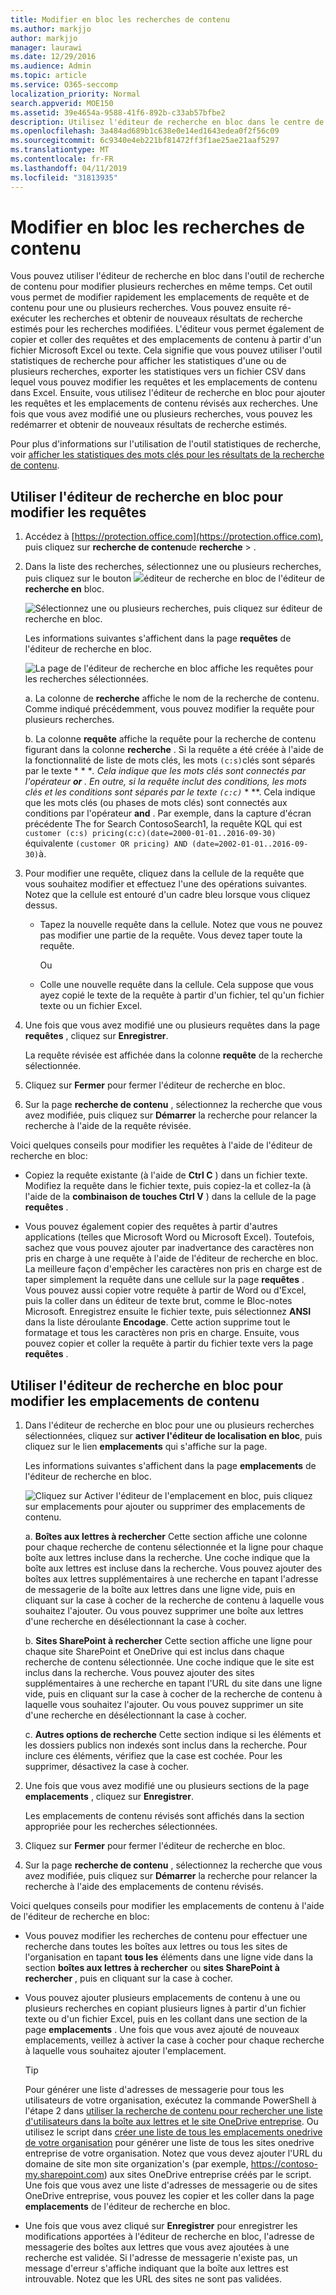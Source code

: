 ```yaml
---
title: Modifier en bloc les recherches de contenu
ms.author: markjjo
author: markjjo
manager: laurawi
ms.date: 12/29/2016
ms.audience: Admin
ms.topic: article
ms.service: O365-seccomp
localization_priority: Normal
search.appverid: MOE150
ms.assetid: 39e4654a-9588-41f6-892b-c33ab57bfbe2
description: Utilisez l'éditeur de recherche en bloc dans le centre de sécurité et de conformité dans Office 365 ou Microsoft 365 pour modifier rapidement les emplacements de requête et de contenu pour une ou plusieurs recherches de contenu.
ms.openlocfilehash: 3a484ad689b1c638e0e14ed1643edea0f2f56c09
ms.sourcegitcommit: 6c9340e4eb221bf81472ff3f1ae25ae21aaf5297
ms.translationtype: MT
ms.contentlocale: fr-FR
ms.lasthandoff: 04/11/2019
ms.locfileid: "31813935"
---
```

# <a name="bulk-edit-content-searches"></a>Modifier en bloc les recherches de contenu

Vous pouvez utiliser l'éditeur de recherche en bloc dans l'outil de recherche de contenu pour modifier plusieurs recherches en même temps. Cet outil vous permet de modifier rapidement les emplacements de requête et de contenu pour une ou plusieurs recherches. Vous pouvez ensuite ré-exécuter les recherches et obtenir de nouveaux résultats de recherche estimés pour les recherches modifiées. L'éditeur vous permet également de copier et coller des requêtes et des emplacements de contenu à partir d'un fichier Microsoft Excel ou texte. Cela signifie que vous pouvez utiliser l'outil statistiques de recherche pour afficher les statistiques d'une ou de plusieurs recherches, exporter les statistiques vers un fichier CSV dans lequel vous pouvez modifier les requêtes et les emplacements de contenu dans Excel. Ensuite, vous utilisez l'éditeur de recherche en bloc pour ajouter les requêtes et les emplacements de contenu révisés aux recherches. Une fois que vous avez modifié une ou plusieurs recherches, vous pouvez les redémarrer et obtenir de nouveaux résultats de recherche estimés.
  
Pour plus d'informations sur l'utilisation de l'outil statistiques de recherche, voir [afficher les statistiques des mots clés pour les résultats de la recherche de contenu](view-keyword-statistics-for-content-search.md).
  
## <a name="use-the-bulk-search-editor-to-change-queries"></a>Utiliser l'éditeur de recherche en bloc pour modifier les requêtes

1. Accédez à [https://protection.office.com](https://protection.office.com), puis cliquez sur **recherche de contenu**de **recherche** \> .
    
2. Dans la liste des recherches, sélectionnez une ou plusieurs recherches, puis cliquez sur le bouton ![](media/1ddb3d18-2f00-4a7b-98a6-817ca5ec7014.png)éditeur de recherche en bloc de l'éditeur de **recherche en** bloc.
    
    ![Sélectionnez une ou plusieurs recherches, puis cliquez sur éditeur de recherche en bloc.](media/600c9716-89a2-4451-b111-fa7cfaad2006.png)
  
    Les informations suivantes s'affichent dans la page **requêtes** de l'éditeur de recherche en bloc. 
    
    ![La page de l'éditeur de recherche en bloc affiche les requêtes pour les recherches sélectionnées.](media/189659af-cc78-4479-b0bc-a93decad2f6c.png)
  
    a. La colonne de **recherche** affiche le nom de la recherche de contenu. Comme indiqué précédemment, vous pouvez modifier la requête pour plusieurs recherches. 
    
    b. La colonne **requête** affiche la requête pour la recherche de contenu figurant dans la colonne **recherche** . Si la requête a été créée à l'aide de la fonctionnalité de liste de mots clés, les mots `(c:s)`clés sont séparés par le texte * * **. Cela indique que les mots clés sont connectés par l'opérateur **or** . En outre, si la requête inclut des conditions, les mots clés et les conditions sont séparés par le texte `(c:c)`* * **. Cela indique que les mots clés (ou phases de mots clés) sont connectés aux conditions par l'opérateur **and** . Par exemple, dans la capture d'écran précédente The for Search ContosoSearch1, la requête KQL qui est `customer (c:s) pricing(c:c)(date=2000-01-01..2016-09-30)` équivalente `(customer OR pricing) AND (date=2002-01-01..2016-09-30)`à.
    
3. Pour modifier une requête, cliquez dans la cellule de la requête que vous souhaitez modifier et effectuez l'une des opérations suivantes. Notez que la cellule est entouré d'un cadre bleu lorsque vous cliquez dessus.
    
   - Tapez la nouvelle requête dans la cellule. Notez que vous ne pouvez pas modifier une partie de la requête. Vous devez taper toute la requête.
    
      Ou
    
    - Colle une nouvelle requête dans la cellule. Cela suppose que vous ayez copié le texte de la requête à partir d'un fichier, tel qu'un fichier texte ou un fichier Excel.
    
4. Une fois que vous avez modifié une ou plusieurs requêtes dans la page **requêtes** , cliquez sur **Enregistrer**.
    
    La requête révisée est affichée dans la colonne **requête** de la recherche sélectionnée. 
    
5. Cliquez sur **Fermer** pour fermer l'éditeur de recherche en bloc. 
    
6. Sur la page **recherche de contenu** , sélectionnez la recherche que vous avez modifiée, puis cliquez sur **Démarrer** la recherche pour relancer la recherche à l'aide de la requête révisée. 
    
Voici quelques conseils pour modifier les requêtes à l'aide de l'éditeur de recherche en bloc:
  
- Copiez la requête existante (à l'aide de **Ctrl C** ) dans un fichier texte. Modifiez la requête dans le fichier texte, puis copiez-la et collez-la (à l'aide de la **combinaison de touches Ctrl V** ) dans la cellule de la page **requêtes** . 
    
- Vous pouvez également copier des requêtes à partir d'autres applications (telles que Microsoft Word ou Microsoft Excel). Toutefois, sachez que vous pouvez ajouter par inadvertance des caractères non pris en charge à une requête à l'aide de l'éditeur de recherche en bloc. La meilleure façon d'empêcher les caractères non pris en charge est de taper simplement la requête dans une cellule sur la page **requêtes** . Vous pouvez aussi copier votre requête à partir de Word ou d'Excel, puis la coller dans un éditeur de texte brut, comme le Bloc-notes Microsoft. Enregistrez ensuite le fichier texte, puis sélectionnez **ANSI** dans la liste déroulante **Encodage**. Cette action supprime tout le formatage et tous les caractères non pris en charge. Ensuite, vous pouvez copier et coller la requête à partir du fichier texte vers la page **requêtes** . 
    
  
## <a name="use-the-bulk-search-editor-to-change-content-locations"></a>Utiliser l'éditeur de recherche en bloc pour modifier les emplacements de contenu

1. Dans l'éditeur de recherche en bloc pour une ou plusieurs recherches sélectionnées, cliquez sur **activer l'éditeur de localisation en bloc**, puis cliquez sur le lien **emplacements** qui s'affiche sur la page. 
    
    Les informations suivantes s'affichent dans la page **emplacements** de l'éditeur de recherche en bloc. 
    
    ![Cliquez sur Activer l'éditeur de l'emplacement en bloc, puis cliquez sur emplacements pour ajouter ou supprimer des emplacements de contenu.](media/a5a468ce-bd63-4c53-bc37-ff64cf769e59.png)
  
    a. **Boîtes aux lettres à rechercher** Cette section affiche une colonne pour chaque recherche de contenu sélectionnée et la ligne pour chaque boîte aux lettres incluse dans la recherche. Une coche indique que la boîte aux lettres est incluse dans la recherche. Vous pouvez ajouter des boîtes aux lettres supplémentaires à une recherche en tapant l'adresse de messagerie de la boîte aux lettres dans une ligne vide, puis en cliquant sur la case à cocher de la recherche de contenu à laquelle vous souhaitez l'ajouter. Ou vous pouvez supprimer une boîte aux lettres d'une recherche en désélectionnant la case à cocher.
    
    b. **Sites SharePoint à rechercher** Cette section affiche une ligne pour chaque site SharePoint et OneDrive qui est inclus dans chaque recherche de contenu sélectionnée. Une coche indique que le site est inclus dans la recherche. Vous pouvez ajouter des sites supplémentaires à une recherche en tapant l'URL du site dans une ligne vide, puis en cliquant sur la case à cocher de la recherche de contenu à laquelle vous souhaitez l'ajouter. Ou vous pouvez supprimer un site d'une recherche en désélectionnant la case à cocher.
    
    c. **Autres options de recherche** Cette section indique si les éléments et les dossiers publics non indexés sont inclus dans la recherche. Pour inclure ces éléments, vérifiez que la case est cochée. Pour les supprimer, désactivez la case à cocher.
    
2. Une fois que vous avez modifié une ou plusieurs sections de la page **emplacements** , cliquez sur **Enregistrer**.
    
    Les emplacements de contenu révisés sont affichés dans la section appropriée pour les recherches sélectionnées.
    
3. Cliquez sur **Fermer** pour fermer l'éditeur de recherche en bloc. 
    
4. Sur la page **recherche de contenu** , sélectionnez la recherche que vous avez modifiée, puis cliquez sur **Démarrer** la recherche pour relancer la recherche à l'aide des emplacements de contenu révisés. 
    
Voici quelques conseils pour modifier les emplacements de contenu à l'aide de l'éditeur de recherche en bloc:
  
- Vous pouvez modifier les recherches de contenu pour effectuer une recherche dans toutes les boîtes aux lettres ou tous les sites de l'organisation en tapant **tous les** éléments dans une ligne vide dans la section **boîtes aux lettres à rechercher** ou **sites SharePoint à rechercher** , puis en cliquant sur la case à cocher. 
    
- Vous pouvez ajouter plusieurs emplacements de contenu à une ou plusieurs recherches en copiant plusieurs lignes à partir d'un fichier texte ou d'un fichier Excel, puis en les collant dans une section de la page **emplacements** . Une fois que vous avez ajouté de nouveaux emplacements, veillez à activer la case à cocher pour chaque recherche à laquelle vous souhaitez ajouter l'emplacement. 
    
    > [!TIP]
    > Pour générer une liste d'adresses de messagerie pour tous les utilisateurs de votre organisation, exécutez la commande PowerShell à l'étape 2 dans [utiliser la recherche de contenu pour rechercher une liste d'utilisateurs dans la boîte aux lettres et le site OneDrive entreprise](search-the-mailbox-and-onedrive-for-business-for-a-list-of-users.md#step2). Ou utilisez le script dans [créer une liste de tous les emplacements onedrive de votre organisation](https://support.office.com/article/8e200cb2-c768-49cb-88ec-53493e8ad80a) pour générer une liste de tous les sites onedrive entreprise de votre organisation. Notez que vous devez ajouter l'URL du domaine de site mon site organization's (par exemple, https://contoso-my.sharepoint.com) aux sites OneDrive entreprise créés par le script. Une fois que vous avez une liste d'adresses de messagerie ou de sites OneDrive entreprise, vous pouvez les copier et les coller dans la page **emplacements** de l'éditeur de recherche en bloc. 
  
- Une fois que vous avez cliqué sur **Enregistrer** pour enregistrer les modifications apportées à l'éditeur de recherche en bloc, l'adresse de messagerie des boîtes aux lettres que vous avez ajoutées à une recherche est validée. Si l'adresse de messagerie n'existe pas, un message d'erreur s'affiche indiquant que la boîte aux lettres est introuvable. Notez que les URL des sites ne sont pas validées. 
  

